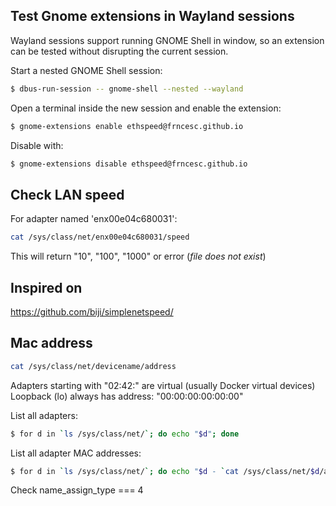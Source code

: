 ## Test Gnome extensions in Wayland sessions
Wayland sessions support running GNOME Shell in window, so an extension can be tested without disrupting the current session.

Start a nested GNOME Shell session:
```sh
$ dbus-run-session -- gnome-shell --nested --wayland
```

Open a terminal inside the new session and enable the extension:
```sh
$ gnome-extensions enable ethspeed@frncesc.github.io
```

Disable with:
```sh
$ gnome-extensions disable ethspeed@frncesc.github.io
```

## Check LAN speed

For adapter named 'enx00e04c680031':

```sh
cat /sys/class/net/enx00e04c680031/speed
```

This will return "10", "100", "1000" or error (_file does not exist_)

## Inspired on

https://github.com/biji/simplenetspeed/

## Mac address

```sh
cat /sys/class/net/devicename/address
```

Adapters starting with "02:42:" are virtual (usually Docker virtual devices)
Loopback (lo) always has address: "00:00:00:00:00:00"

List all adapters:
```sh
$ for d in `ls /sys/class/net/`; do echo "$d"; done
```

List all adapter MAC addresses:
```sh
$ for d in `ls /sys/class/net/`; do echo "$d - `cat /sys/class/net/$d/address`"; done
```

Check name_assign_type === 4


